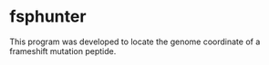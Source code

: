 # fsphunter

This program was developed to locate the genome coordinate of a frameshift mutation peptide. 
